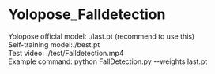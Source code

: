 # Yolopose_Falldetection
Yolopose official model:  ./last.pt (recommend to use this)  
Self-training model:./best.pt  
Test video: ./test/Falldetection.mp4  
Example command: python FallDetection.py --weights last.pt  
